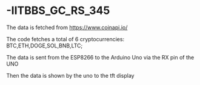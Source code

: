 # -IITBBS_GC_RS_345

The data is fetched from https://www.coinapi.io/


The code fetches a total of 6 cryptocurrencies:
BTC,ETH,DOGE,SOL,BNB,LTC;

The data is sent from the ESP8266 to the Arduino Uno via the RX pin of the UNO

Then the data is shown by the uno to the tft display
